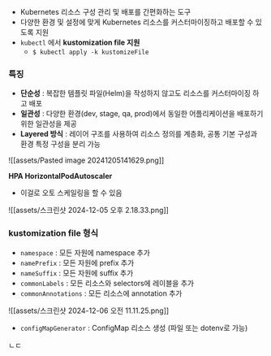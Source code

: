 - Kubernetes 리소스 구성 관리 및 배포를 간편화하는 도구 
- 다양한 환경 및 설정에 맞게 Kubernetes 리소스를 커스터마이징하고 배포할 수 있도록 지원 
- `kubectl` 에서 **kustomization file 지원**
	- `$ kubectl apply -k kustomizeFile`

### 특징 
 - **단순성** : 복잡한 템플릿 파일(Helm)을 작성하지 않고도 리소스를 커스터마이징 하고 배포 
 - **일관성** : 다양한 환경(dev, stage, qa, prod)에서 동일한 어플리케이션을 배포하기 위한 일관성을 제공
 - **Layered 방식** : 레이어 구조를 사용하여 리소스 정의를 계층화, 공통 기본 구성과 환경 특정 구성을 분리 가능 


![[assets/Pasted image 20241205141629.png]]

**HPA HorizontalPodAutoscaler** 
- 이걸로 오토 스케일링을 할 수 있음 


![[assets/스크린샷 2024-12-05 오후 2.18.33.png]]



### kustomization file 형식 

- `namespace` : 모든 자원에 namespace 추가 
- `namePrefix` : 모든 자원에 prefix 추가 
- `nameSuffix` : 모든 자원에 suffix 추가 
- `commonLabels` : 모든 리소스와 selectors에 레이블을 추가 
- `commonAnnotations` : 모든 리소스에 annotation 추가
 
![[assets/스크린샷 2024-12-06 오전 11.11.25.png]]


- `configMapGenerator` : ConfigMap 리소스 생성 (파일 또는 dotenv로 가능)

ㄴㄷ









